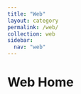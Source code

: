 ```yaml
---
title: "Web"
layout: category
permalink: /web/
collection: web
sidebar:
  nav: "web"
---
```

# Web Home